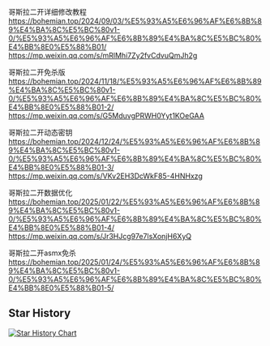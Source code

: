 哥斯拉二开详细修改教程
https://bohemian.top/2024/09/03/%E5%93%A5%E6%96%AF%E6%8B%89%E4%BA%8C%E5%BC%80v1-0/%E5%93%A5%E6%96%AF%E6%8B%89%E4%BA%8C%E5%BC%80%E4%BB%8E0%E5%88%B01/
https://mp.weixin.qq.com/s/mRlMhi7Zy2fvCdvuQmJh2g


哥斯拉二开免杀版
https://bohemian.top/2024/11/18/%E5%93%A5%E6%96%AF%E6%8B%89%E4%BA%8C%E5%BC%80v1-0/%E5%93%A5%E6%96%AF%E6%8B%89%E4%BA%8C%E5%BC%80%E4%BB%8E0%E5%88%B01-2/
https://mp.weixin.qq.com/s/G5MduvgPRWH0Yyt1KOeGAA


哥斯拉二开动态密钥
https://bohemian.top/2024/12/24/%E5%93%A5%E6%96%AF%E6%8B%89%E4%BA%8C%E5%BC%80v1-0/%E5%93%A5%E6%96%AF%E6%8B%89%E4%BA%8C%E5%BC%80%E4%BB%8E0%E5%88%B01-3/
https://mp.weixin.qq.com/s/VKv2EH3DcWkF85-4HNHxzg

哥斯拉二开数据优化
https://bohemian.top/2025/01/22/%E5%93%A5%E6%96%AF%E6%8B%89%E4%BA%8C%E5%BC%80v1-0/%E5%93%A5%E6%96%AF%E6%8B%89%E4%BA%8C%E5%BC%80%E4%BB%8E0%E5%88%B01-4/
https://mp.weixin.qq.com/s/Jr3HJcg97e7lsXonjH6XyQ

哥斯拉二开asmx免杀
https://bohemian.top/2025/01/24/%E5%93%A5%E6%96%AF%E6%8B%89%E4%BA%8C%E5%BC%80v1-0/%E5%93%A5%E6%96%AF%E6%8B%89%E4%BA%8C%E5%BC%80%E4%BB%8E0%E5%88%B01-5/

## Star History

<a href="https://star-history.com/#Bohemiana/godzilla_erkai&Date">
 <picture>
   <source media="(prefers-color-scheme: dark)" srcset="https://api.star-history.com/svg?repos=Bohemiana/godzilla_erkai&type=Date&theme=dark" />
   <source media="(prefers-color-scheme: light)" srcset="https://api.star-history.com/svg?repos=Bohemiana/godzilla_erkai&type=Date" />
   <img alt="Star History Chart" src="https://api.star-history.com/svg?repos=Bohemiana/godzilla_erkai&type=Date" />
 </picture>
</a>
